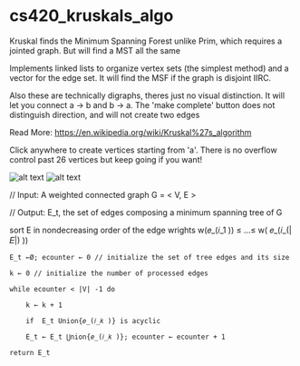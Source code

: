 # cs420_kruskals_algo
Kruskal finds the Minimum Spanning Forest unlike Prim, which requires a jointed graph. But will find a MST all the same

Implements linked lists to organize vertex sets (the simplest method) and a vector for the edge set. It will find the MSF if the graph is disjoint IIRC.

Also these are technically digraphs, theres just no visual distinction. It will let you connect a -> b and b -> a. The 'make complete' button does not distinguish direction, and will not create two edges

Read More: https://en.wikipedia.org/wiki/Kruskal%27s_algorithm

Click anywhere to create vertices starting from 'a'. There is no overflow control past 26 vertices but keep going if you want!

![alt text](https://i.imgur.com/8oFDiA7.png)
![alt text](https://i.imgur.com/fJyKX4C.png)

// Input: A weighted connected graph G = < V, E >

// Output: E_t, the set of edges composing a minimum spanning tree of G

sort E in nondecreasing order of the edge wrights w(𝑒_(𝑖_1 )) ≤ …≤ w( 𝑒_(𝑖_(|𝐸|) ))

    E_t ←Ø; ecounter ← 0 // initialize the set of tree edges and its size

    k ← 0 // initialize the number of processed edges

    while ecounter < |V| -1 do

        k ← k + 1

        if  E_t Union{𝑒_(𝑖_𝑘 )} is acyclic

        E_t ← E_t ⋃nion{𝑒_(𝑖_𝑘 )}; ecounter ← ecounter + 1

    return E_t
